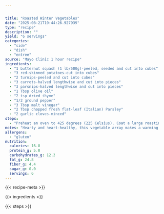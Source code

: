 ```yaml
---


title: "Roasted Winter Vegetables"
date: "2025-08-21T10:44:26.927939"
type: "recipe"
description: ""
yield: "6 servings"
categories:
  - "side"
  - "dish"
  - "entree"
source: "Mayo Clinic 1 hour recipe"
ingredients:
  - "1 butternut squash (1 lb/500g)-peeled, seeded and cut into cubes"
  - "3 red-skinned potatoes-cut into cubes"
  - "2 turnips-peeled and cut into cubes"
  - "3 carrots-halved lengthwise and cut into pieces"
  - "3 parsnips-halved lengthwise and cut into pieces"
  - "1 Tbsp olive oil"
  - "2 tsp dried thyme"
  - "1/2 ground pepper"
  - "3 Tbsp malt vinegar"
  - "2 Tbsp chopped fresh flat-leaf (Italian) Parsley"
  - "2 garlic cloves-minced"
steps:
  - "Preheat an oven to 425 degrees (225 Celsius). Coat a large roasting pan with nonstick cooking spray. Put the squash, potatoes, turnips, carrots, and parsnips in the pan. Add the oil, thyme, and pepper and stir and toss to combine and coat the vegetables evenly. Roast, stirring occasionally, until the vegetables are lightly browned and tender when pierced, about 45 minutes. In a large bowl, stir together the vinegar, parsley, and garlic. Add the vegetables and toss to combine."
notes: "Hearty and heart-healthy, this vegetable array makes a warming and filling main course for a cold winter night."
allergens:
  - "gluten"
nutrition:
  calories: 16.8
  protein_g: 5.0
  carbohydrates_g: 12.3
  fat_g: 24.8
  fiber_g: 4.4
  sugar_g: 0.0
  servings: 6
---
```


{{< recipe-meta >}}

{{< ingredients >}}

{{< steps >}}
